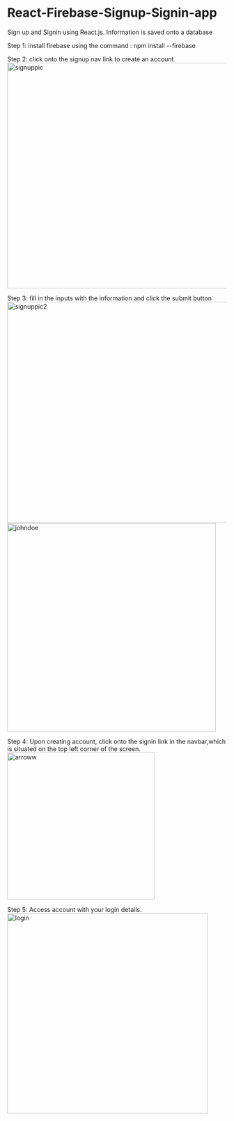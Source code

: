 # React-Firebase-Signup-Signin-app
Sign up and Signin using React.js. Information is saved onto a database

Step 1:
install firebase using the  command : npm install --firebase

Step 2:
click onto the signup nav link to create an account
<img width="518" alt="signuppic" src="https://user-images.githubusercontent.com/113362995/195194544-c8a49375-4b70-4286-a7b3-c360c2f17c01.png">

Step 3:
fill in the inputs with the information and click the submit button
<img width="508" alt="signuppic2" src="https://user-images.githubusercontent.com/113362995/195194808-9e96cc32-fc47-4ad1-b694-d6e2afcd1fce.png">
<img width="479" alt="johndoe" src="https://user-images.githubusercontent.com/113362995/195194974-e2b92c55-4152-4829-9f86-4afaf3d58a1a.png">

Step 4:
Upon creating account, click onto the signin link in the navbar,which is situated on the top left corner of the screen.
<img width="338" alt="arroww" src="https://user-images.githubusercontent.com/113362995/195195407-03f1921f-de94-4d18-8bd0-fd50a12796d5.png">

Step 5:
Access account with your login details.
<img width="460" alt="login" src="https://user-images.githubusercontent.com/113362995/195195667-13fe36a2-57c2-4b5a-9796-4c0d70eb465d.png">




